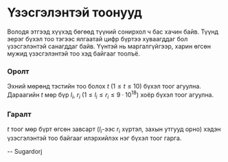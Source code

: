 Үзэсгэлэнтэй тоонууд
====================
Володя этгээд хүүхэд бөгөөд түүний сонирхол ч бас хачин байв. Түүнд эерэг бүхэл тоо тэгээс ялгаатай цифр бүртээ хуваагддаг бол үзэсгэлэнтэй санагддаг байв. Үүнтэй нь маргалгүйгээр, харин өгсөн мужид үзэсгэлэнтэй тоо хэд байгааг тоолъё.

### Оролт
Эхний мөрөнд тэстийн тоо болох $t$ ($1 ≤ t ≤ 10$) бүхэл тоог агуулна. Дараагийн $t$ мөр бүр $l_i$, $r_i$ ($1 ≤ l_i ≤ r_i ≤ 9·10^{18}$) хоёр бүхэл тоог агуулна.

### Гаралт
$t$ тоог мөр бүрт өгсөн завсарт ($l_i$-ээс $r_i$ хүртэл, захын утгууд орно) хэдэн үзэсгэлэнтэй тоо байгааг илэрхийлэх нэг бүхэл тоог гарга.

-- Sugardorj
